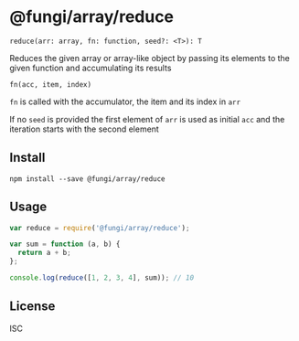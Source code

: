 @fungi/array/reduce
===================

    reduce(arr: array, fn: function, seed?: <T>): T

Reduces the given array or array-like object by passing its elements to the
given function and accumulating its results

    fn(acc, item, index)

`fn` is called with the accumulator, the item and its index in `arr`

If no `seed` is provided the first element of `arr` is used as initial `acc`
and the iteration starts with the second element

Install
-------

    npm install --save @fungi/array/reduce

Usage
-----

```js
var reduce = require('@fungi/array/reduce');

var sum = function (a, b) {
  return a + b;
};

console.log(reduce([1, 2, 3, 4], sum)); // 10
```

License
-------

ISC
